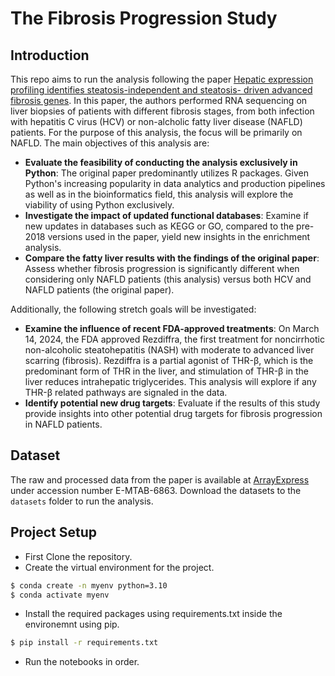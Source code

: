 # The Fibrosis Progression Study

## Introduction
This repo aims to run the analysis following the paper [Hepatic expression profiling identifies steatosis-independent and steatosis- driven advanced fibrosis genes](https://insight.jci.org/articles/view/120274). In this paper, the authors performed RNA sequencing on liver biopsies of patients with different fibrosis stages, from both infection with hepatitis C virus (HCV) or non-alcholic fatty liver disease (NAFLD) patients. For the purpose of this analysis, the focus will be primarily on NAFLD. The main objectives of this analysis are:

  * **Evaluate the feasibility of conducting the analysis exclusively in Python**: The original paper predominantly utilizes R packages. Given Python's increasing popularity in data analytics and production pipelines as well as in the bioinformatics field, this analysis will explore the viability of using Python exclusively.
  * **Investigate the impact of updated functional databases**: Examine if new updates in databases such as KEGG or GO, compared to the pre-2018 versions used in the paper, yield new insights in the enrichment analysis.
  * **Compare the fatty liver results with the findings of the original paper**: Assess whether fibrosis progression is significantly different when considering only NAFLD patients (this analysis) versus both HCV and NAFLD patients (the original paper).


Additionally, the following stretch goals will be investigated:

   * **Examine the influence of recent FDA-approved treatments**: On March 14, 2024, the FDA approved Rezdiffra, the first treatment for noncirrhotic non-alcoholic steatohepatitis (NASH) with moderate to advanced liver scarring (fibrosis). Rezdiffra is a partial agonist of THR-β, which is the predominant form of THR in the liver, and stimulation of THR-β in the liver reduces intrahepatic triglycerides. This analysis will explore if any THR-β related pathways are signaled in the data.
   * **Identify potential new drug targets**: Evaluate if the results of this study provide insights into other potential drug targets for fibrosis progression in NAFLD patients.

## Dataset
The raw and processed data from the paper is available at [ArrayExpress](https://www.ebi.ac.uk/arrayexpress/) under accession number E-MTAB-6863. Download the datasets to the `datasets` folder to run the analysis.

## Project Setup
  * First Clone the repository.
  * Create the virtual environment for the project. 
  ```sh
  $ conda create -n myenv python=3.10
  $ conda activate myenv
  ```
  * Install the required packages using requirements.txt inside the environemnt using pip.
  ```sh
  $ pip install -r requirements.txt
  ```
  * Run the notebooks in order.
